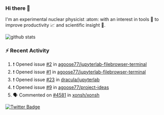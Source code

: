 ### Hi there 👋 

I'm an experimental nuclear physicist :atom: with an interest in tools :wrench: to improve productivity :chart_with_upwards_trend: and scientific insight :telescope:.

![github stats](https://github-readme-stats.vercel.app/api?username=agoose77&show_icons=true&hide_rank=true&hide_title=true&bg_color=30,e76445,904e95&text_color=efe3ec&icon_color=efe3ec)
<!--
**agoose77/agoose77** is a ✨ _special_ ✨ repository because its `README.md` (this file) appears on your GitHub profile.

Here are some ideas to get you started:

- 🔭 I’m currently working on ...
- 🌱 I’m currently learning ...
- 👯 I’m looking to collaborate on ...
- 🤔 I’m looking for help with ...
- 💬 Ask me about ...
- 📫 How to reach me: ...
- 😄 Pronouns: ...
- ⚡ Fun fact: ...
-->

### :zap: Recent Activity
<!--START_SECTION:activity-->
1. ❗️ Opened issue [#2](https://github.com/agoose77/jupyterlab-filebrowser-terminal/issues/2) in [agoose77/jupyterlab-filebrowser-terminal](https://github.com/agoose77/jupyterlab-filebrowser-terminal)
2. ❗️ Opened issue [#1](https://github.com/agoose77/jupyterlab-filebrowser-terminal/issues/1) in [agoose77/jupyterlab-filebrowser-terminal](https://github.com/agoose77/jupyterlab-filebrowser-terminal)
3. ❗️ Opened issue [#23](https://github.com/dracula/jupyterlab/issues/23) in [dracula/jupyterlab](https://github.com/dracula/jupyterlab)
4. ❗️ Opened issue [#9](https://github.com/agoose77/project-ideas/issues/9) in [agoose77/project-ideas](https://github.com/agoose77/project-ideas)
5. 🗣 Commented on [#4581](https://github.com/xonsh/xonsh/issues/4581) in [xonsh/xonsh](https://github.com/xonsh/xonsh)
<!--END_SECTION:activity-->


[![Twitter Badge](https://img.shields.io/twitter/follow/agoose77?style=flat-square&logo=Twitter&logoColor=white&color=cornflowerblue)](https://twitter.com/agoose77)
